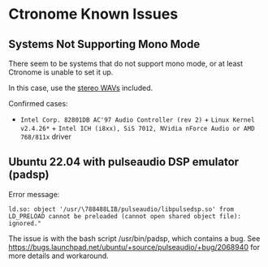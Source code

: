 # Ctronome Known Issues
## Systems Not Supporting Mono Mode
There seem to be systems that do not support mono mode, or at least
Ctronome is unable to set it up.

In this case, use the [stereo WAVs](../assets) included.

Confirmed cases:
* `Intel Corp. 82801DB AC'97 Audio Controller (rev 2)` +
  `Linux Kernel v2.4.26*` +
  `Intel ICH (i8xx), SiS 7012, NVidia nForce Audio or AMD 768/811x` driver

## Ubuntu 22.04 with pulseaudio DSP emulator (padsp)
Error message:
```
ld.so: object '/usr/\788488LIB/pulseaudio/libpulsedsp.so' from LD_PRELOAD cannot be preloaded (cannot open shared object file): ignored."
```

The issue is with the bash script /usr/bin/padsp, which contains a bug.
See https://bugs.launchpad.net/ubuntu/+source/pulseaudio/+bug/2068940 for more details and workaround.
